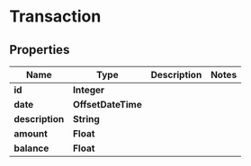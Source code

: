

# Transaction

## Properties

Name | Type | Description | Notes
------------ | ------------- | ------------- | -------------
**id** | **Integer** |  | 
**date** | **OffsetDateTime** |  | 
**description** | **String** |  | 
**amount** | **Float** |  | 
**balance** | **Float** |  | 




